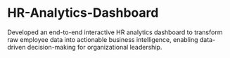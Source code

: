 # HR-Analytics-Dashboard
Developed an end-to-end interactive HR analytics dashboard to transform raw employee data into actionable business intelligence, enabling data-driven decision-making for organizational leadership.
